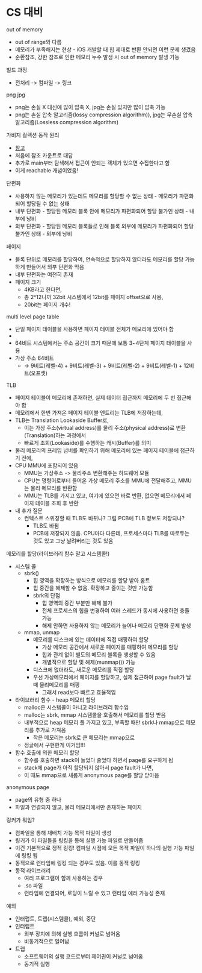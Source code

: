 # CS 대비

out of memory
- out of range와 다름
- 메모리가 부족해지는 현상 - iOS 개발할 때 힙 제대로 반환 안되면 이런 문제 생겼음
- 순환참조, 강한 참조로 인한 메모리 누수 발생 시 out of memory 발생 가능

빌드 과정
- 전처리 -> 컴파일 -> 링크

png jpg
- png는 손실 X 대신에 많이 압축 X, jpg는 손실 있지만 많이 압축 가능
- png는 손실 압축 알고리즘(lossy compression algorithm)), jpg는 무손실 압축 알고리즘(Lossless compression algorithm)

가비지 컬렉션 동작 원리
- [참고](https://inpa.tistory.com/entry/JAVA-%E2%98%95-%EA%B0%80%EB%B9%84%EC%A7%80-%EC%BB%AC%EB%A0%89%EC%85%98GC-%EB%8F%99%EC%9E%91-%EC%9B%90%EB%A6%AC-%EC%95%8C%EA%B3%A0%EB%A6%AC%EC%A6%98-%F0%9F%92%AF-%EC%B4%9D%EC%A0%95%EB%A6%AC)
- 처음에 참조 카운트로 대답
- 추가로 main부터 탐색해서 접근이 안되는 객체가 있으면 수집한다고 함
- 이게 reachable 개념이었음!

단편화
- 사용하지 않는 메모리가 있는데도 메모리를 할당할 수 없는 상태 - 메모리가 파편화 되어 할당될 수 없는 상태
- 내부 단편화 - 할당된 메모리 블록 안에 메모리가 파편화되어 할당 불가인 상태 - 내부에 낭비
- 외부 단편화 - 할당된 메모리 블록들로 인해 블록 외부에 메모리가 파편화되어 할당 불가인 상태 - 외부에 낭비

페이지
- 블록 단위로 메모리를 할당하여, 연속적으로 할당하지 않더라도 메모리를 할당 가능하게 만들어서 외부 단편화 막음
- 내부 단편화는 여전히 존재
- 페이지 크기
    - 4KB라고 한다면, 
    - 총 2^12니까 32bit 시스템에서 12bit를 페이지 offset으로 사용,
    - 20bit는 페이지 개수!

multi level page table
- 단일 페이지 테이블을 사용하면 페이지 테이블 전체가 메모리에 있어야 함
- 
- 64비트 시스템에서는 주소 공간이 크기 때문에 보통 3~4단계 페이지 테이블을 사용
- 가상 주소 64비트 
    - → 9비트(레벨-4) + 9비트(레벨-3) + 9비트(레벨-2) + 9비트(레벨-1) + 12비트(오프셋)

TLB
- 페이지 테이블이 메모리에 존재하면, 실제 데이터 접근까지 메모리에 두 번 접근해야 함
- 메모리에서 한번 가져온 페이지 테이블 엔트리는 TLB에 저장하는데, 
- TLB는 Translation Lookaside Buffer로, 
    - 이는 가상 주소(virtual address)를 물리 주소(physical address)로 변환(Translation)하는 과정에서
    - 빠르게 조회(Lookaside)를 수행하는 캐시(Buffer)를 의미
- 물리 메모리의 프레임 넘버를 확인하기 위해 메모리에 있는 페이지 테이블에 접근하기 전에,
- CPU MMU에 포함되어 있음
    - MMU는 가상주소 -> 물리주소 변환해주는 하드웨어 모듈
    - CPU는 명령어로부터 들어온 가상 메모리 주소를 MMU에 전달해주고, MMU는 물리 메모리를 반환함
    - MMU는 TLB를 가지고 있고, 여기에 있으면 바로 반환, 없으면 메모리에서 페이지 테이블 조회 후 반환
- 내 추가 질문 
    - 컨텍스트 스위칭할 때 TLB도 바뀌나? 그럼 PCB에 TLB 정보도 저장되나?
        - TLB도 바뀜
        - PCB에 저장되지 않음. CPU마다 다른데, 프로세스마다 TLB를 따로두는 것도 있고 그냥 날려버리는 것도 있음

메모리를 할당(라이브러리 함수 말고 시스템콜!)
- 시스템 콜
    - sbrk()
        - 힙 영역을 확장하는 방식으로 메모리를 할당 받아 옴트
        - 힙 중간을 해제할 수 없음. 확장하고 줄이는 것만 가능함
        - sbrk의 단점
            - 힙 영역의 중간 부분만 해제 불가
            - 전체 프로세스의 힙을 변경하여 여러 스레드가 동시에 사용하면 충돌 가능
            - 해제 안하면 사용하지 않는 메모리가 늘어나 메모리 단편화 문제 발생
    - mmap, unmap
        - 메모리를 디스크에 있는 데이터에 직접 매핑하여 할당
            - 가상 메모리 공간에서 새로운 페이지를 매핑하여 메모리를 할당
            - 힙과 관계 없이 별도의 메모리 블록을 생성할 수 있음
            - 개별적으로 할당 및 해제(munmap()) 가능
        - 디스크에 없더라도, 새로운 메모리를 직접 할당
        - 우선 가상메모리에서 페이지를 할당하고, 실제 접근하여 page fault가 날 때 물리메모리를 매핑
            - 그래서 read보다 빠르고 효율적임
- 라이브러리 함수 - heap 메모리 할당
    - malloc은 시스템콜이 아니고 라이브러리 함수임
    - malloc는 sbrk, mmap 시스템콜을 호출해서 메모리를 할당 받음
    - 내부적으로 heap 메모리 풀 가지고 있고, 부족할 때만 sbrk나 mmap으로 메모리를 추가로 가져옴
        - 작은 메모리는 sbrk로 큰 메모리는 mmap으로
    - 정글에서 구현한게 이거임!!!
- 함수 호출에 의한 메모리 할당
    - 함수를 호출하면 stack이 늘었다 줄었다 하면서 page를 요구하게 됨
    - stack에 page가 아직 할당되지 않아서 page fault가 나면,
    - 이 때도 mmap으로 새롭게 anonymous page를 할당 받아옴

anonymous page
- page의 유형 중 하나
- 파일과 연결되지 않고, 물리 메모리에서만 존재하는 페이지

링커가 뭐임?
- 컴파일을 통해 재배치 가능 목적 파일이 생성
- 링커가 이 파일들을 링킹을 통해 실행 가능 파일로 만들어줌
- 이건 기본적으로 정적 링킹! 컴파일 시점에 모든 목적 파일이 하나의 실행 가능 파일에 링킹 됨
- 동적으로 런타임에 링킹 되는 경우도 있음. 이를 동적 링킹
- 동적 라이브러리
    - 여러 프로그램이 함께 사용하는 경우
    - .so 파일
    - 런타임에 연결되어, 로딩이 느릴 수 있고 런타임 에러 가능성 존재
    
예외
- 인터럽트, 트랩(시스템콜), 예외, 중단
- 인터럽트
    - 외부 장치에 의해 실행 흐름이 커널로 넘어옴
    - 비동기적으로 일어남
- 트랩
    - 소프트웨어의 실행 코드로부터 제어권이 커널로 넘어옴
    - 동기적 실행